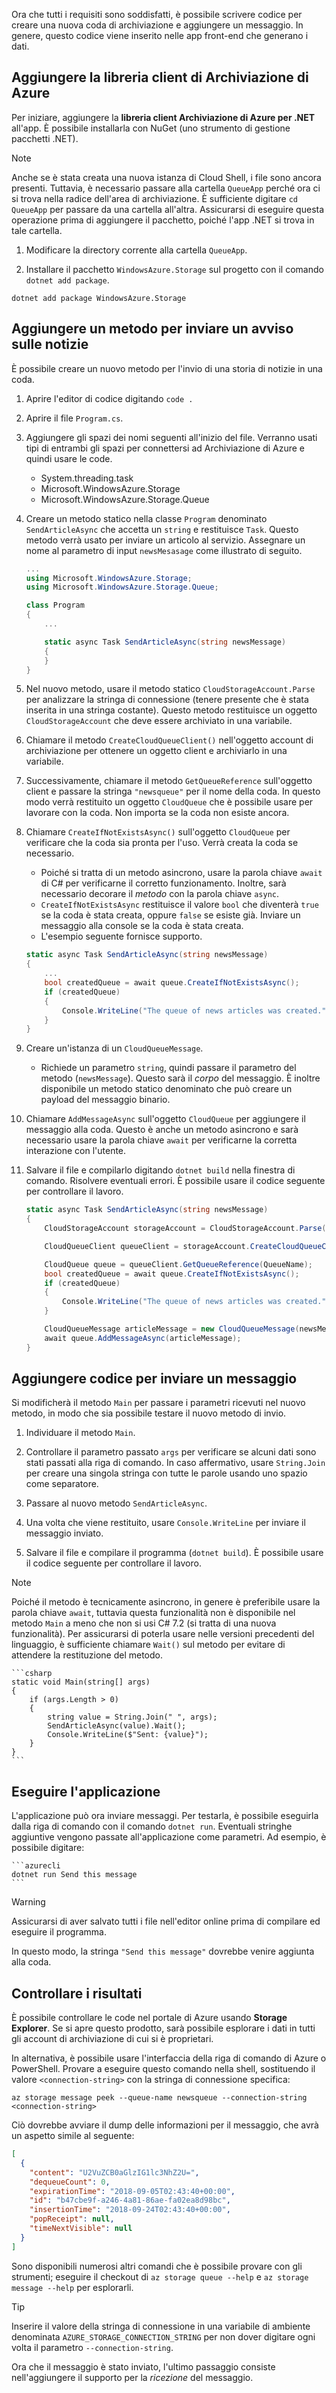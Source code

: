 Ora che tutti i requisiti sono soddisfatti, è possibile scrivere codice per creare una nuova coda di archiviazione e aggiungere un messaggio. In genere, questo codice viene inserito nelle app front-end che generano i dati.

## <a name="add-the-client-library-for-azure-storage"></a>Aggiungere la libreria client di Archiviazione di Azure

Per iniziare, aggiungere la **libreria client Archiviazione di Azure per .NET** all'app. È possibile installarla con NuGet (uno strumento di gestione pacchetti .NET). 

> [!NOTE]
> Anche se è stata creata una nuova istanza di Cloud Shell, i file sono ancora presenti. Tuttavia, è necessario passare alla cartella `QueueApp` perché ora ci si trova nella radice dell'area di archiviazione. È sufficiente digitare `cd QueueApp` per passare da una cartella all'altra. Assicurarsi di eseguire questa operazione prima di aggiungere il pacchetto, poiché l'app .NET si trova in tale cartella.

1. Modificare la directory corrente alla cartella `QueueApp`.

1. Installare il pacchetto `WindowsAzure.Storage` sul progetto con il comando `dotnet add package`.

```azurecli
dotnet add package WindowsAzure.Storage
```

## <a name="add-a-method-to-send-a-news-alert"></a>Aggiungere un metodo per inviare un avviso sulle notizie

È possibile creare un nuovo metodo per l'invio di una storia di notizie in una coda.

1. Aprire l'editor di codice digitando `code .`

1. Aprire il file `Program.cs`.

1. Aggiungere gli spazi dei nomi seguenti all'inizio del file. Verranno usati tipi di entrambi gli spazi per connettersi ad Archiviazione di Azure e quindi usare le code.

    - System.threading.task
    - Microsoft.WindowsAzure.Storage
    - Microsoft.WindowsAzure.Storage.Queue

1. Creare un metodo statico nella classe `Program` denominato `SendArticleAsync` che accetta un `string` e restituisce `Task`. Questo metodo verrà usato per inviare un articolo al servizio. Assegnare un nome al parametro di input `newsMesasage` come illustrato di seguito.

    ```csharp
    ...
    using Microsoft.WindowsAzure.Storage;
    using Microsoft.WindowsAzure.Storage.Queue; 
    
    class Program
    {
        ...
    
        static async Task SendArticleAsync(string newsMessage)
        {
        }
    }
    ```
    
1. Nel nuovo metodo, usare il metodo statico `CloudStorageAccount.Parse` per analizzare la stringa di connessione (tenere presente che è stata inserita in una stringa costante). Questo metodo restituisce un oggetto `CloudStorageAccount` che deve essere archiviato in una variabile.

1. Chiamare il metodo `CreateCloudQueueClient()` nell'oggetto account di archiviazione per ottenere un oggetto client e archiviarlo in una variabile.

1. Successivamente, chiamare il metodo `GetQueueReference` sull'oggetto client e passare la stringa `"newsqueue"` per il nome della coda. In questo modo verrà restituito un oggetto `CloudQueue` che è possibile usare per lavorare con la coda. Non importa se la coda non esiste ancora.

1. Chiamare `CreateIfNotExistsAsync()` sull'oggetto `CloudQueue` per verificare che la coda sia pronta per l'uso. Verrà creata la coda se necessario.
    - Poiché si tratta di un metodo asincrono, usare la parola chiave `await` di C# per verificarne il corretto funzionamento. Inoltre, sarà necessario decorare il _metodo_ con la parola chiave `async`. 
    - `CreateIfNotExistsAsync` restituisce il valore `bool` che diventerà `true` se la coda è stata creata, oppure `false` se esiste già. Inviare un messaggio alla console se la coda è stata creata.
    - L'esempio seguente fornisce supporto.

    ```csharp
    static async Task SendArticleAsync(string newsMessage)
    {
        ...
        bool createdQueue = await queue.CreateIfNotExistsAsync();
        if (createdQueue)
        {
            Console.WriteLine("The queue of news articles was created.");
        }
    }
    ```

1. Creare un'istanza di un `CloudQueueMessage`. 
    - Richiede un parametro `string`, quindi passare il parametro del metodo (`newsMessage`). Questo sarà il _corpo_ del messaggio. È inoltre disponibile un metodo statico denominato che può creare un payload del messaggio binario.
    

1. Chiamare `AddMessageAsync` sull'oggetto `CloudQueue` per aggiungere il messaggio alla coda. Questo è anche un metodo asincrono e sarà necessario usare la parola chiave `await` per verificarne la corretta interazione con l'utente.

1. Salvare il file e compilarlo digitando `dotnet build` nella finestra di comando. Risolvere eventuali errori. È possibile usare il codice seguente per controllare il lavoro.

    ```csharp
    static async Task SendArticleAsync(string newsMessage)
    {
        CloudStorageAccount storageAccount = CloudStorageAccount.Parse(ConnectionString);
    
        CloudQueueClient queueClient = storageAccount.CreateCloudQueueClient();
    
        CloudQueue queue = queueClient.GetQueueReference(QueueName);
        bool createdQueue = await queue.CreateIfNotExistsAsync();
        if (createdQueue)
        {
            Console.WriteLine("The queue of news articles was created.");
        }
    
        CloudQueueMessage articleMessage = new CloudQueueMessage(newsMessage);
        await queue.AddMessageAsync(articleMessage);
    }
    ```

## <a name="add-code-to-send-a-message"></a>Aggiungere codice per inviare un messaggio

Si modificherà il metodo `Main` per passare i parametri ricevuti nel nuovo metodo, in modo che sia possibile testare il nuovo metodo di invio.

1. Individuare il metodo `Main`.

1. Controllare il parametro passato `args` per verificare se alcuni dati sono stati passati alla riga di comando. In caso affermativo, usare `String.Join` per creare una singola stringa con tutte le parole usando uno spazio come separatore.

1. Passare al nuovo metodo `SendArticleAsync`. 

1. Una volta che viene restituito, usare `Console.WriteLine` per inviare il messaggio inviato.

1. Salvare il file e compilare il programma (`dotnet build`). È possibile usare il codice seguente per controllare il lavoro.

> [!NOTE]
> Poiché il metodo è tecnicamente asincrono, in genere è preferibile usare la parola chiave `await`, tuttavia questa funzionalità non è disponibile nel metodo `Main` a meno che non si usi C# 7.2 (si tratta di una nuova funzionalità). Per assicurarsi di poterla usare nelle versioni precedenti del linguaggio, è sufficiente chiamare `Wait()` sul metodo per evitare di attendere la restituzione del metodo.

    ```csharp
    static void Main(string[] args)
    {
        if (args.Length > 0)
        {
            string value = String.Join(" ", args);
            SendArticleAsync(value).Wait();
            Console.WriteLine($"Sent: {value}");
        }
    }
    ```

## <a name="execute-the-application"></a>Eseguire l'applicazione

L'applicazione può ora inviare messaggi. Per testarla, è possibile eseguirla dalla riga di comando con il comando `dotnet run`. Eventuali stringhe aggiuntive vengono passate all'applicazione come parametri. Ad esempio, è possibile digitare:

    ```azurecli
    dotnet run Send this message
    ```

> [!WARNING]
> Assicurarsi di aver salvato tutti i file nell'editor online prima di compilare ed eseguire il programma.

In questo modo, la stringa `"Send this message"` dovrebbe venire aggiunta alla coda.

## <a name="check-your-results"></a>Controllare i risultati

È possibile controllare le code nel portale di Azure usando **Storage Explorer**. Se si apre questo prodotto, sarà possibile esplorare i dati in tutti gli account di archiviazione di cui si è proprietari.

In alternativa, è possibile usare l'interfaccia della riga di comando di Azure o PowerShell. Provare a eseguire questo comando nella shell, sostituendo il valore `<connection-string>` con la stringa di connessione specifica:

```azurecli
az storage message peek --queue-name newsqueue --connection-string <connection-string> 
```

Ciò dovrebbe avviare il dump delle informazioni per il messaggio, che avrà un aspetto simile al seguente:

```json
[
  {
    "content": "U2VuZCB0aGlzIG1lc3NhZ2U=",
    "dequeueCount": 0,
    "expirationTime": "2018-09-05T02:43:40+00:00",
    "id": "b47cbe9f-a246-4a81-86ae-fa02ea8d98bc",
    "insertionTime": "2018-09-24T02:43:40+00:00",
    "popReceipt": null,
    "timeNextVisible": null
  }
]
```

Sono disponibili numerosi altri comandi che è possibile provare con gli strumenti; eseguire il checkout di `az storage queue --help` e `az storage message --help` per esplorarli.

> [!TIP]
> Inserire il valore della stringa di connessione in una variabile di ambiente denominata `AZURE_STORAGE_CONNECTION_STRING` per non dover digitare ogni volta il parametro `--connection-string`.

Ora che il messaggio è stato inviato, l'ultimo passaggio consiste nell'aggiungere il supporto per la _ricezione_ del messaggio.